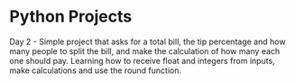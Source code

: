 # Python Projects
Day 2 - Simple project that asks for a total bill, the tip percentage and how many people to split the bill, and make the calculation of how many each one should pay.
Learning how to receive float and integers from inputs, make calculations and use the round function.
